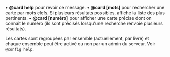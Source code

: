 • **@card help**
pour revoir ce message.
• **@card [mots]**
pour rechercher une carte par mots clefs. Si plusieurs résultats possibles, affiche la liste des plus pertinents.
• **@card [numéro]**
pour afficher une carte précise dont on connaît le numéro (ils sont précisés lorsqu'une recherche renvoie plusieurs résultats).

Les cartes sont regroupées par ensemble (actuellement, par livre) et chaque ensemble peut être activé ou non par un admin du serveur. Voir `@config help`.
